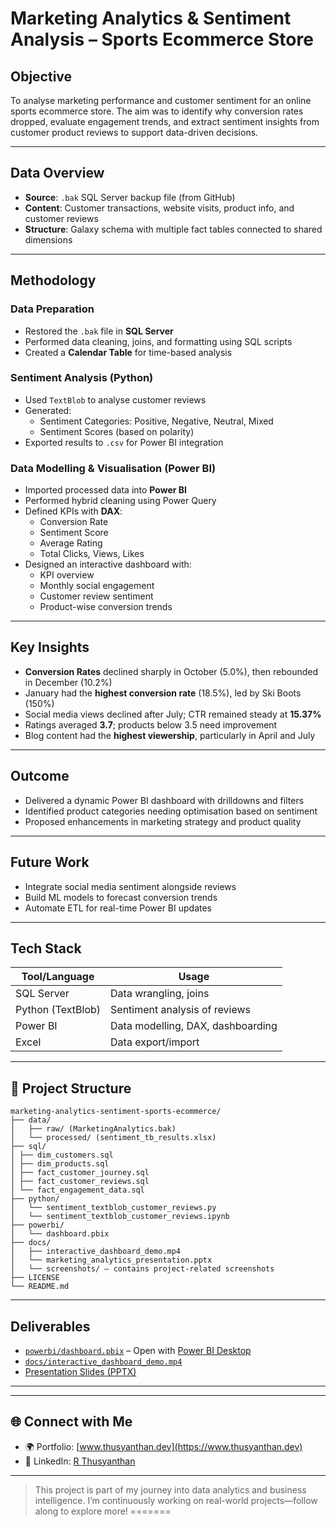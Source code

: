 # Marketing Analytics & Sentiment Analysis – Sports Ecommerce Store

## Objective

To analyse marketing performance and customer sentiment for an online sports ecommerce store. The aim was to identify why conversion rates dropped, evaluate engagement trends, and extract sentiment insights from customer product reviews to support data-driven decisions.

---

## Data Overview

- **Source**: `.bak` SQL Server backup file (from GitHub)
- **Content**: Customer transactions, website visits, product info, and customer reviews
- **Structure**: Galaxy schema with multiple fact tables connected to shared dimensions

---

## Methodology

### Data Preparation

- Restored the `.bak` file in **SQL Server**
- Performed data cleaning, joins, and formatting using SQL scripts
- Created a **Calendar Table** for time-based analysis

### Sentiment Analysis (Python)

- Used `TextBlob` to analyse customer reviews
- Generated:
  - Sentiment Categories: Positive, Negative, Neutral, Mixed
  - Sentiment Scores (based on polarity)
- Exported results to `.csv` for Power BI integration

### Data Modelling & Visualisation (Power BI)

- Imported processed data into **Power BI**
- Performed hybrid cleaning using Power Query
- Defined KPIs with **DAX**:
  - Conversion Rate
  - Sentiment Score
  - Average Rating
  - Total Clicks, Views, Likes
- Designed an interactive dashboard with:
  - KPI overview
  - Monthly social engagement
  - Customer review sentiment
  - Product-wise conversion trends

---

## Key Insights

- **Conversion Rates** declined sharply in October (5.0%), then rebounded in December (10.2%)
- January had the **highest conversion rate** (18.5%), led by Ski Boots (150%)
- Social media views declined after July; CTR remained steady at **15.37%**
- Ratings averaged **3.7**; products below 3.5 need improvement
- Blog content had the **highest viewership**, particularly in April and July

---

## Outcome

- Delivered a dynamic Power BI dashboard with drilldowns and filters
- Identified product categories needing optimisation based on sentiment
- Proposed enhancements in marketing strategy and product quality

---

## Future Work

- Integrate social media sentiment alongside reviews
- Build ML models to forecast conversion trends
- Automate ETL for real-time Power BI updates

---

## Tech Stack

| Tool/Language   | Usage                              |
|----------------|-------------------------------------|
| SQL Server      | Data wrangling, joins |
| Python (TextBlob) | Sentiment analysis of reviews     |
| Power BI        | Data modelling, DAX, dashboarding   |
| Excel           | Data export/import                 |

---

## 📂 Project Structure

```
marketing-analytics-sentiment-sports-ecommerce/
├── data/
│   ├── raw/ (MarketingAnalytics.bak)
│   └── processed/ (sentiment_tb_results.xlsx)
├── sql/
│ ├── dim_customers.sql
│ ├── dim_products.sql
│ ├── fact_customer_journey.sql
│ ├── fact_customer_reviews.sql
│ └── fact_engagement_data.sql
├── python/
│   └── sentiment_textblob_customer_reviews.py
│   └── sentiment_textblob_customer_reviews.ipynb
├── powerbi/
│   └── dashboard.pbix
├── docs/
│   ├── interactive_dashboard_demo.mp4
│   └── marketing_analytics_presentation.pptx
│   └── screenshots/ — contains project-related screenshots
├── LICENSE
└── README.md

```

---

## Deliverables

- [`powerbi/dashboard.pbix`](powerbi/dashboard.pbix) – Open with [Power BI Desktop](https://powerbi.microsoft.com/desktop/)
- [`docs/interactive_dashboard_demo.mp4`](docs/interactive_dashboard_demo.mp4)
- [Presentation Slides (PPTX)](docs/marketing_analytics_presentation.pptx)

---


---

## 🌐 Connect with Me

- 🌍 Portfolio: [www.thusyanthan.dev](https://www.thusyanthan.dev)
- 💼 LinkedIn: [R Thusyanthan](https://www.linkedin.com/in/rthusy/)

---

> This project is part of my journey into data analytics and business intelligence. I’m continuously working on real-world projects—follow along to explore more!
=======
